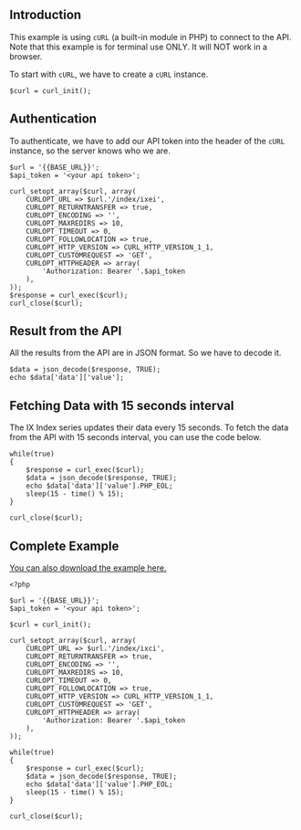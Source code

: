 ## Introduction
This example is using `cURL` (a built-in module in PHP) to connect to the API. Note that this example is for terminal use ONLY. It will NOT work in a browser.

To start with `cURL`, we have to create a `cURL` instance.
```
$curl = curl_init();
```

## Authentication

To authenticate, we have to add our API token into the header of the `cURL` instance, so the server knows who we are.

```
$url = '{{BASE_URL}}';
$api_token = '<your api token>';

curl_setopt_array($curl, array(
	CURLOPT_URL => $url.'/index/ixei',
	CURLOPT_RETURNTRANSFER => true,
	CURLOPT_ENCODING => '',
	CURLOPT_MAXREDIRS => 10,
	CURLOPT_TIMEOUT => 0,
	CURLOPT_FOLLOWLOCATION => true,
	CURLOPT_HTTP_VERSION => CURL_HTTP_VERSION_1_1,
	CURLOPT_CUSTOMREQUEST => 'GET',
	CURLOPT_HTTPHEADER => array(
		'Authorization: Bearer '.$api_token
	),
));
$response = curl_exec($curl);
curl_close($curl);
```

## Result from the API
All the results from the API are in JSON format. So we have to decode it.
```
$data = json_decode($response, TRUE);
echo $data['data']['value'];
```

## Fetching Data with 15 seconds interval
The IX Index series updates their data every 15 seconds. To fetch the data from the API with 15 seconds interval, you can use the code below.
```
while(true)
{
	$response = curl_exec($curl);
	$data = json_decode($response, TRUE);
	echo $data['data']['value'].PHP_EOL;
	sleep(15 - time() % 15);
}

curl_close($curl);

```

## Complete Example

[You can also download the example here.](https://github.com/ix-index/php-example)


```
<?php

$url = '{{BASE_URL}}';
$api_token = '<your api token>';

$curl = curl_init();

curl_setopt_array($curl, array(
	CURLOPT_URL => $url.'/index/ixci',
	CURLOPT_RETURNTRANSFER => true,
	CURLOPT_ENCODING => '',
	CURLOPT_MAXREDIRS => 10,
	CURLOPT_TIMEOUT => 0,
	CURLOPT_FOLLOWLOCATION => true,
	CURLOPT_HTTP_VERSION => CURL_HTTP_VERSION_1_1,
	CURLOPT_CUSTOMREQUEST => 'GET',
	CURLOPT_HTTPHEADER => array(
		'Authorization: Bearer '.$api_token
	),
));

while(true)
{
	$response = curl_exec($curl);
	$data = json_decode($response, TRUE);
	echo $data['data']['value'].PHP_EOL;
	sleep(15 - time() % 15);
}

curl_close($curl);


```